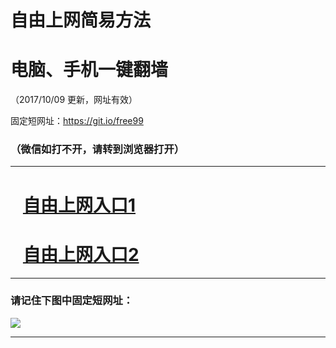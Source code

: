 ﻿# 自由上网简易方法

# 电脑、手机一键翻墙

（2017/10/09 更新，网址有效）

固定短网址：https://git.io/free99

### （微信如打不开，请转到浏览器打开）


***





# &nbsp;&nbsp; <a href="http://ft1160030452.fwq-tz-1001.info/fwqtz01.html?t=10090017012 " target="_blank">自由上网入口1</a>
# &nbsp;&nbsp; <a href="http://ft1857917899.fwq-tz-1002.info/fwqtz02.html?t=100900131262 " target="_blank">自由上网入口2</a>
***

### 请记住下图中固定短网址：

<img src="https://s3-us-west-2.amazonaws.com/fwq-1001/yjfq-20170905okok.png" /> 


***

